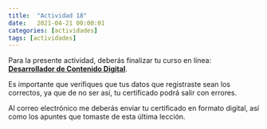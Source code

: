 ```yaml
---
title:  "Actividad 18"
date:   2021-04-21 00:00:01
categories: [actividades]
tags: [actividades]
---
```


Para la presente actividad, deberás finalizar tu curso en línea:[ **Desarrollador de Contenido Digital**][desarrollador].

Es importante que verifiques que tus datos que registraste sean los correctos, ya que de no ser así, tu certificado podrá salir con errores.

Al correo electrónico me deberás enviar tu certificado en formato digital, así como los apuntes que tomaste de esta última lección.

[desarrollador]: https://capacitateparaelempleo.org/pages.php?r=.tema&tagID=2284
